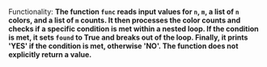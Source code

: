 Functionality: **The function `func` reads input values for `n`, `m`, a list of `n` colors, and a list of `m` counts. It then processes the color counts and checks if a specific condition is met within a nested loop. If the condition is met, it sets `found` to True and breaks out of the loop. Finally, it prints 'YES' if the condition is met, otherwise 'NO'. The function does not explicitly return a value.**